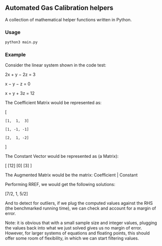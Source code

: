 ## Automated Gas Calibration helpers

A collection of mathematical helper functions written in Python. 

### Usage

```python
python3 main.py
```

### Example

Consider the linear system shown in the code test:

2x	+	y	−	2z	=	3

x	−	y	−	z	=	0

x	+	y	+	3z	=	12

The Coefficient Matrix would be represented as:

[
    
    [1,  1,  3]

    [1, -1, -1]

    [2,  1, -2]
    
]

The Constant Vector would be represented as (a Matrix):

[
    [12]
    [0]
    [3]
]

The Augmented Matrix would be the matrix: Coefficient | Constant

Performing RREF, we would get the following solutions:

[7/2, 1, 5/2]

And to detect for outliers, if we plug the computed values against the RHS
(the benchmarked running time), we can check and account for a margin of error.

Note: it is obvious that with a small sample size and integer values, plugging 
the values back into what we just solved gives us no margin of error. However, 
for larger systems of equations and floating points, this should offer some room
of flexibility, in which we can start filtering values.
